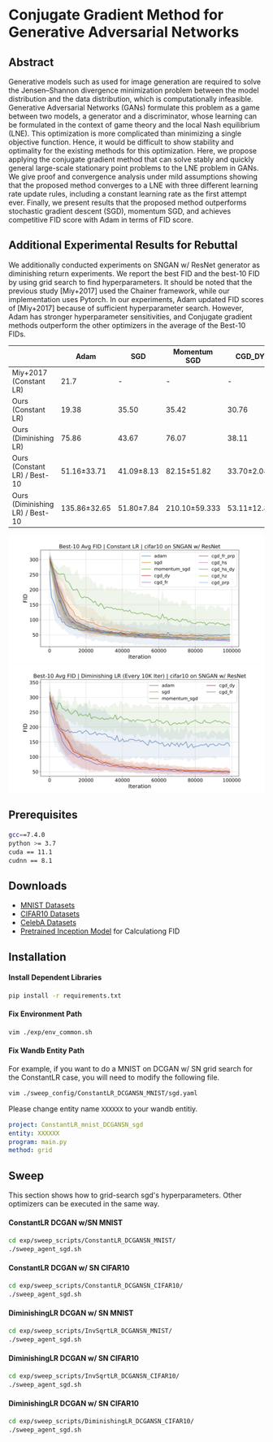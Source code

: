 # Conjugate Gradient Method for Generative Adversarial Networks

## Abstract
Generative models such as used for image generation are required to solve the Jensen–Shannon divergence minimization problem between the model distribution and the data distribution, which is computationally infeasible.
Generative Adversarial Networks (GANs)  formulate this problem as a game between two models, a generator and a discriminator, whose learning can be formulated in the context of game theory and the local Nash equilibrium (LNE).
This optimization is more complicated than minimizing a single objective function. Hence, it would be difficult to show stability and optimality for the existing methods for this optimization. 
Here, we propose applying the conjugate gradient method that can solve stably and quickly general large-scale stationary point problems to the LNE problem in GANs.
We give proof and convergence analysis under mild assumptions showing that the proposed method converges to a LNE with three different learning rate update rules, including a constant learning rate as the first attempt ever. 
Finally, we present results that the proposed method outperforms stochastic gradient descent (SGD), momentum SGD, and achieves competitive FID score with Adam in terms of FID score.

## Additional Experimental Results for Rebuttal

We additionally conducted experiments on SNGAN w/ ResNet generator as diminishing return experiments. We report the best FID and the best-10 FID by using grid search to find hyperparameters.
It should be noted that the previous study [Miy+2017] used the Chainer framework, while our implementation uses Pytorch.
In our experiments, Adam updated FID scores of [Miy+2017] because of sufficient hyperparameter search.
However, Adam has stronger hyperparameter sensitivities, and Conjugate gradient methods outperform the other optimizers in the average of the Best-10 FIDs.


|                               | Adam         | SGD        | Momentum SGD  | CGD_DY      | CGD_FR     | CGD_FR_PRP | CGD_HS     | CGD_HS_DY  | CGD_HZ     | CGD_PRP    |
|-------------------------------|--------------|------------|---------------|-------------|------------|------------|------------|------------|------------|------------|
| Miy+2017 (Constant LR)        | 21.7         | -          | -             | -           | -          | -          | -          | -          | -          | -          |
| Ours (Constant LR)            | 19.38        | 35.50      | 35.42         | 30.76       | 26.03      | 34.47      | 32.92      | 34.49      | 32.78      | 31.51      |
| Ours (Diminishing LR)         | 75.86        | 43.67      | 76.07         | 38.11       | 39.27      | (WIP)      | (WIP)      | (WIP)      | (WIP)      | (WIP)      |
| Ours (Constant LR) / Best-10    | 51.16±33.71  | 41.09±8.13 | 82.15±51.82   | 33.70±2.04  | 29.63±2.26 | 34.78±2.17 | 34.82±1.07 | 34.12±1.31 | 34.28±0.96 | 34.53±2.01 |
| Ours (Diminishing LR) / Best-10 | 135.86±32.65 | 51.80±7.84 | 210.10±59.333 | 53.11±12.89 | 47.56±8.82 | (WIP)      | (WIP)      | (WIP)      | (WIP)      | (WIP)      |


![](figs/best-10-avg_fid_sngan_resnet_constant.png)
![](figs/best-10-avg_fid_sngan_resnet_diminishing.png)

## Prerequisites

```sh
gcc==7.4.0
python >= 3.7
cuda == 11.1
cudnn == 8.1
```

## Downloads
- [MNIST Datasets](http://yann.lecun.com/exdb/mnist/)
- [CIFAR10 Datasets](https://www.cs.toronto.edu/~kriz/cifar.html)
- [CelebA Datasets](https://mmlab.ie.cuhk.edu.hk/projects/CelebA.html)
- [Pretrained Inception Model](https://github.com/mseitzer/pytorch-fid/releases) for Calculationg FID


## Installation

#### Install Dependent Libraries

```sh
pip install -r requirements.txt
```

#### Fix Environment Path

```sh
vim ./exp/env_common.sh
```

#### Fix Wandb Entity Path

For example, if you want to do a MNIST on DCGAN w/ SN grid search for the ConstantLR case, you will need to modify the following file.

```sh
vim ./sweep_config/ConstantLR_DCGANSN_MNIST/sgd.yaml
```

Please change entity name `XXXXXX` to your wandb entitiy.


```yaml
project: ConstantLR_mnist_DCGANSN_sgd
entity: XXXXXX
program: main.py
method: grid
```

## Sweep

This section shows how to grid-search sgd's hyperparameters. Other optimizers can be executed in the same way.

#### ConstantLR DCGAN w/SN MNIST

```sh
cd exp/sweep_scripts/ConstantLR_DCGANSN_MNIST/
./sweep_agent_sgd.sh
```

#### ConstantLR DCGAN w/ SN CIFAR10

```sh
cd exp/sweep_scripts/ConstantLR_DCGANSN_CIFAR10/
./sweep_agent_sgd.sh
```

#### DiminishingLR DCGAN w/ SN MNIST

```sh
cd exp/sweep_scripts/InvSqrtLR_DCGANSN_MNIST/
./sweep_agent_sgd.sh
```

#### DiminishingLR DCGAN w/ SN CIFAR10

```sh
cd exp/sweep_scripts/InvSqrtLR_DCGANSN_CIFAR10/
./sweep_agent_sgd.sh
```


#### DiminishingLR DCGAN w/ SN CIFAR10

```sh
cd exp/sweep_scripts/DiminishingLR_DCGANSN_CIFAR10/
./sweep_agent_sgd.sh
```
